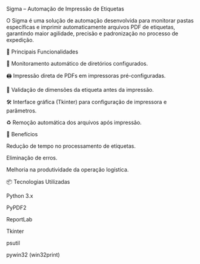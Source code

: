 Sigma – Automação de Impressão de Etiquetas

O Sigma é uma solução de automação desenvolvida para monitorar pastas específicas e imprimir automaticamente arquivos PDF de etiquetas, garantindo maior agilidade, precisão e padronização no processo de expedição.

🔹 Principais Funcionalidades

📂 Monitoramento automático de diretórios configurados.

🖨 Impressão direta de PDFs em impressoras pré-configuradas.

📏 Validação de dimensões da etiqueta antes da impressão.

🛠 Interface gráfica (Tkinter) para configuração de impressora e parâmetros.

♻ Remoção automática dos arquivos após impressão.

🚀 Benefícios

Redução de tempo no processamento de etiquetas.

Eliminação de erros.

Melhoria na produtividade da operação logística.

📦 Tecnologias Utilizadas

Python 3.x

PyPDF2

ReportLab

Tkinter

psutil

pywin32 (win32print)
